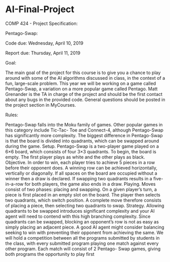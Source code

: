 # AI-Final-Project
COMP 424 - Project Specification:

Pentago-Swap:

Code due: Wednesday, April 10, 2019

Report due: Thursday, April 11, 2019

Goal:

The main goal of the project for this course is to give you a chance to play around with some of the AI
algorithms discussed in class, in the context of a fun, large-scale problem. This year we will be working on
a game called Pentago-Swap, a variation on a more popular game called Pentago. Matt Grenander is the
TA in charge of the project and should be the first contact about any bugs in the provided code. General
questions should be posted in the project section in MyCourses.

Rules:

Pentago-Swap falls into the Moku family of games. Other popular games in this category include Tic-Tac-
Toe and Connect-4, although Pentago-Swap has significantly more complexity. The biggest difference in
Pentago-Swap is that the board is divided into quadrants, which can be swapped around during the game.
Setup. Pentago-Swap is a two-player game played on a 6×6 board, which consists of four 3×3 quadrants.
To begin, the board is empty. The first player plays as white and the other plays as black.
Objective. In order to win, each player tries to achieve 5 pieces in a row before their opponent does. A
winning row can be achieved horizontally, vertically or diagonally. If all spaces on the board are occupied
without a winner then a draw is declared. If swapping two quadrants results in a five-in-a-row for both
players, the game also ends in a draw.
Playing. Moves consist of two phases: placing and swapping. On a given player’s turn, a piece is first
placed in an empty slot on the board. The player then selects two quadrants, which switch position. A
complete move therefore consists of placing a piece, then selecting two quadrants to swap.
Strategy. Allowing quadrants to be swapped introduces significant complexity and your AI agent
will need to contend with this high branching complexity. Since quadrants can be swapped, blocking an
opponent’s row is not as easy as simply placing an adjacent piece. A good AI agent might consider balancing
seeking to win with preventing their opponent from achieving the same.
We will hold a competition between all the programs submitted by students in the class, with every
submitted program playing one match against every other program. Each match will consist of 2 Pentago-
Swap games, giving both programs the opportunity to play first

